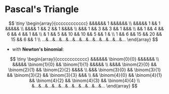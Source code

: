 # Pascal's Triangle

$$
\tiny
\begin{array}{cccccccccccc}
&&&&&& 1 &&&&&& \\
&&&&& 1 && 1 &&&&& \\
&&&& 1 && 2 && 1 &&&& \\
&&& 1 && 3 && 3 && 1 &&& \\
&& 1 && 4 && 6 && 4 && 1 && \\
& 1 && 5 && 10 && 10 && 5 && 1 & \\
1 && 6 && 15 && 20 && 15 && 6 && 1 \\
...&...&...&...&...&...&...&...&...&...&...&...&...
\end{array}
$$

- with __Newton's binomial__:

$$
\tiny
\begin{array}{cccccccccccc}
&&&&&& \binom{0}{0} &&&&&& \\
&&&&& \binom{1}{0} && \binom{1}{1} &&&&& \\
&&&& \binom{2}{0} && \binom{2}{1} && \binom{2}{2} &&&& \\
&&& \binom{3}{0} && \binom{3}{1} && \binom{3}{2} && \binom{3}{3} &&& \\
&& \binom{4}{0} && \binom{4}{1} && \binom{4}{2} && \binom{4}{3} && \binom{4}{4}
\\
&...&...&...&...&...&...&...&...&...&...&...
\end{array}
$$
